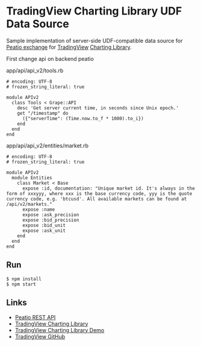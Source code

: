 # TradingView Charting Library UDF Data Source

Sample implementation of server-side UDF-compatible data source for [Peatio exchange](https://www.peatio.com/) for [TradingView](https://www.tradingview.com/) [Charting Library](https://www.tradingview.com/HTML5-stock-forex-bitcoin-charting-library/).


First change api on backend peatio

app/api/api_v2/tools.rb

```
# encoding: UTF-8
# frozen_string_literal: true

module APIv2
  class Tools < Grape::API
    desc 'Get server current time, in seconds since Unix epoch.'
    get "/timestamp" do
      ({"serverTime": (Time.now.to_f * 1000).to_i})
    end
  end
end
```
app/api/api_v2/entities/market.rb

```
# encoding: UTF-8
# frozen_string_literal: true

module APIv2
  module Entities
    class Market < Base
      expose :id, documentation: "Unique market id. It's always in the form of xxxyyy, where xxx is the base currency code, yyy is the quote currency code, e.g. 'btcusd'. All available markets can be found at /api/v2/markets."
      expose :name
      expose :ask_precision
      expose :bid_precision
      expose :bid_unit
      expose :ask_unit
    end
  end
end

```

## Run

```
$ npm install
$ npm start
```

## Links

* [Peatio REST API](https://github.com/rubykube/peatio/blob/master/docs/api/member_api_v2.md)
* [TradingView Charting Library](https://www.tradingview.com/HTML5-stock-forex-bitcoin-charting-library/)
* [TradingView Charting Library Demo](https://charting-library.tradingview.com/)
* [TradingView GitHub](https://github.com/tradingview)
